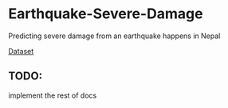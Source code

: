 # Earthquake-Severe-Damage

Predicting severe damage from an earthquake happens in Nepal 

[Dataset](https://www.kaggle.com/datasets/arashnic/earthquake-magnitude-damage-and-impact/)

## TODO:
implement the rest of docs
